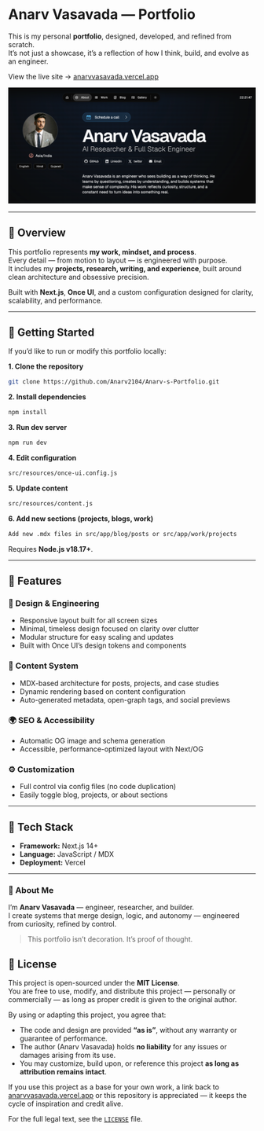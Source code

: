 # Anarv Vasavada — Portfolio

This is my personal **portfolio**, designed, developed, and refined from scratch.  
It’s not just a showcase, it’s a reflection of how I think, build, and evolve as an engineer.

View the live site → [anarvvasavada.vercel.app](https://anarvvasavada.vercel.app)

![Portfolio Preview](public/images/og/home.jpg)

---

## 🧠 Overview

This portfolio represents **my work, mindset, and process**.  
Every detail — from motion to layout — is engineered with purpose.  
It includes my **projects, research, writing, and experience**, built around clean architecture and obsessive precision.

Built with **Next.js**, **Once UI**, and a custom configuration designed for clarity, scalability, and performance.

---

## 🚀 Getting Started

If you’d like to run or modify this portfolio locally:

**1. Clone the repository**
```bash
git clone https://github.com/Anarv2104/Anarv-s-Portfolio.git
```

**2. Install dependencies**
```bash
npm install
```

**3. Run dev server**
```bash
npm run dev
```

**4. Edit configuration**
```bash
src/resources/once-ui.config.js
```

**5. Update content**
```bash
src/resources/content.js
```

**6. Add new sections (projects, blogs, work)**
```bash
Add new .mdx files in src/app/blog/posts or src/app/work/projects
```

Requires **Node.js v18.17+**.

---

## 🧩 Features

### 🧱 Design & Engineering
- Responsive layout built for all screen sizes  
- Minimal, timeless design focused on clarity over clutter  
- Modular structure for easy scaling and updates  
- Built with Once UI’s design tokens and components  

### 🧠 Content System
- MDX-based architecture for posts, projects, and case studies  
- Dynamic rendering based on content configuration  
- Auto-generated metadata, open-graph tags, and social previews  

### 🌍 SEO & Accessibility
- Automatic OG image and schema generation  
- Accessible, performance-optimized layout with Next/OG  

### ⚙️ Customization
- Full control via config files (no code duplication)  
- Easily toggle blog, projects, or about sections  

---

## 🧰 Tech Stack
- **Framework:** Next.js 14+  
- **Language:** JavaScript / MDX  
- **Deployment:** Vercel  

---

### 💬 About Me

I’m **Anarv Vasavada** — engineer, researcher, and builder.  
I create systems that merge design, logic, and autonomy — engineered from curiosity, refined by control.

> This portfolio isn’t decoration. It’s proof of thought.

## 📜 License

This project is open-sourced under the **MIT License**.  
You are free to use, modify, and distribute this project — personally or commercially — as long as proper credit is given to the original author.

By using or adapting this project, you agree that:
- The code and design are provided **“as is”**, without any warranty or guarantee of performance.
- The author (Anarv Vasavada) holds **no liability** for any issues or damages arising from its use.
- You may customize, build upon, or reference this project **as long as attribution remains intact**.

If you use this project as a base for your own work, a link back to  
[anarvvasavada.vercel.app](https://anarvvasavada.vercel.app) or this repository is appreciated — it keeps the cycle of inspiration and credit alive.

For the full legal text, see the [`LICENSE`](./LICENSE) file.